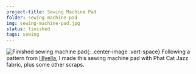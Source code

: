 ```yaml
---
project-title: Sewing Machine Pad
folder: sewing-machine-pad
img: sewing-machine-pad.jpg
status: finished
tags: sewing
---
```

![Finished sewing machine pad](/assets/img/sewing-machine/sewing-machine-pad.jpg){: .center-image .vert-space}
Following a pattern from [lillyella](http://lillyella.blogspot.com), I made this sewing machine pad with Phat Cat Jazz fabric, plus some other scraps.